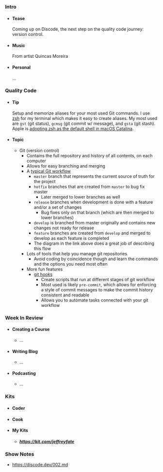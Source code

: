 ### Intro
- #### Tease
    Coming up on Discode, the next step on the quality code journey: version control.
- #### Music
    From artist Quincas Moreira
- #### Personal
    ...
### Quality Code
- #### Tip
    Setup and memorize aliases for your most used Git commands. I use [zsh](https://en.wikipedia.org/wiki/Z_shell) for my terminal which makes it easy to create aliases. My most used are `gst` (git status), `gcmsg` (git commit w/ message), and `gsta` (git stash). Apple is [adopting zsh as the default shell in macOS Catalina](https://support.apple.com/en-us/HT208050).
- #### Topic
  - Git (version control)
    - Contains the full repository and history of all contents, on each computer
    - Allows for easy branching and merging
    - A [typical Git workflow](https://nvie.com/posts/a-successful-git-branching-model/)
        - `master` branch that represents the current source of truth for the project
        - `hotfix` branches that are created from `master` to bug fix master
            - Later merged to lower branches as well
        - `release` branches when development is done with a feature and/or a set of changes
            - Bug fixes only on that branch (which are then merged to lower branches)
        - `develop` is branched from master originally and contains new changes not ready for release
        - `feature` branches are created from `develop` and merged to develop as each feature is completed
        - The diagram in the link above does a great job of describing this flow
    - Lots of tools that help you manage git repositories
        - Avoid coding by coincidence though and learn the commands and the options you need most often
    - More fun features
        - [git hooks](https://githooks.com/)
            - Create scripts that run at different stages of git workflow
            - Most used is likely `pre-commit`, which allows for enforcing a style of commit messages to make the commit history consistent and readable
            - Allows you to automate tasks connected with your git workflow
### Week In Review
- #### Creating a Course
  - ...
- #### Writing Blog
  - ...
- #### Podcasting
  - ...
### Kits
- #### Coder
- #### Cook
- #### My Kits
  - ##### https://kit.com/jeffreyfate
### Show Notes
- https://discode.dev/002.md